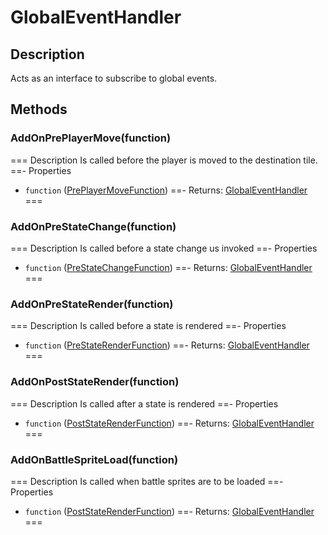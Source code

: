 # GlobalEventHandler

## Description
Acts as an interface to subscribe to global events.
## Methods

### AddOnPrePlayerMove(function)
=== Description
Is called before the player is moved to the destination tile.
==- Properties
 - `function` ([PrePlayerMoveFunction](../functions/pre-player-move.md))
==- Returns:
[GlobalEventHandler]()
===

### AddOnPreStateChange(function)
=== Description
Is called before a state change us invoked
==- Properties
 - `function` ([PreStateChangeFunction](../functions/pre-state-change.md))
==- Returns:
[GlobalEventHandler]()
===

### AddOnPreStateRender(function)
=== Description
Is called before a state is rendered
==- Properties
 - `function` ([PreStateRenderFunction](../functions/pre-state-render.md))
==- Returns:
[GlobalEventHandler]()
===

### AddOnPostStateRender(function)
=== Description
Is called after a state is rendered
==- Properties
 - `function` ([PostStateRenderFunction](../functions/post-state-render.md))
==- Returns:
[GlobalEventHandler]()
===

### AddOnBattleSpriteLoad(function)
=== Description
Is called when battle sprites are to be loaded
==- Properties
 - `function` ([PostStateRenderFunction](../functions/battle-sprite-load.md))
==- Returns:
[GlobalEventHandler]()
===